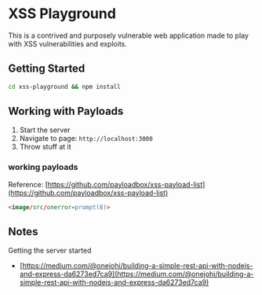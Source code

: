 # XSS Playground

This is a contrived and purposely vulnerable web application made to play with XSS vulnerabilities and exploits.

## Getting Started

```bash
cd xss-playground && npm install
```

## Working with Payloads

1. Start the server
2. Navigate to page: `http://localhost:3000`
3. Throw stuff at it

### working payloads

Reference: [https://github.com/payloadbox/xss-payload-list](https://github.com/payloadbox/xss-payload-list)

```html
<image/src/onerror=prompt(8)>
```


## Notes

Getting the server started

- [https://medium.com/@onejohi/building-a-simple-rest-api-with-nodejs-and-express-da6273ed7ca9](https://medium.com/@onejohi/building-a-simple-rest-api-with-nodejs-and-express-da6273ed7ca9)
